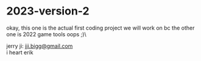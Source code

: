 # 2023-version-2
okay, this one is the actual first coding project we will work on bc the other one is 2022 game tools oops ;)\

jerry ji: jji.bigg@gmail.com\
i heart erik
